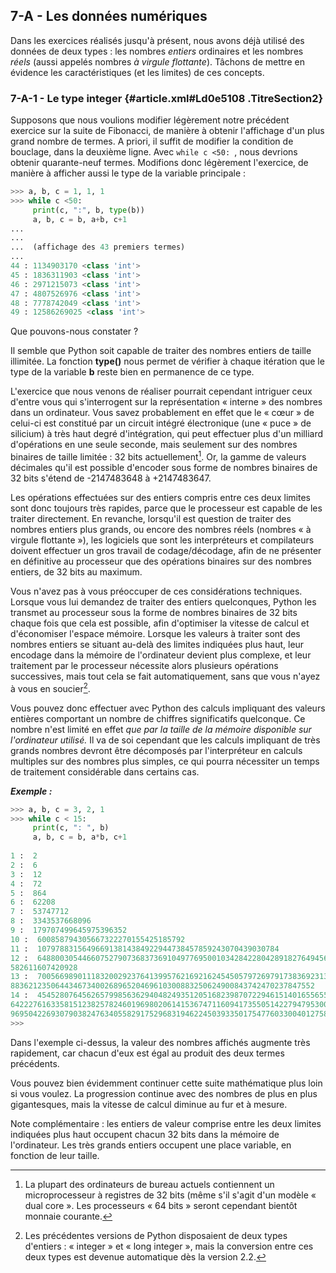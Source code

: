 ## 7-A - Les données numériques

Dans les exercices réalisés jusqu'à présent, nous avons déjà utilisé des
données de deux types : les nombres *entiers* ordinaires et les nombres
*réels* (aussi appelés nombres *à virgule flottante*). Tâchons de mettre
en évidence les caractéristiques (et les limites) de ces concepts.

### 7-A-1 - Le type integer {#article.xml#Ld0e5108 .TitreSection2}

Supposons que nous voulions modifier légèrement notre précédent exercice
sur la suite de Fibonacci, de manière à obtenir l'affichage d'un plus
grand nombre de termes. A priori, il suffit de modifier la condition de
bouclage, dans la deuxième ligne. Avec `while c <50: `, nous devrions obtenir
quarante-neuf termes. Modifions donc légèrement l'exercice, de manière à
afficher aussi le type de la variable principale :



```python
>>> a, b, c = 1, 1, 1
>>> while c <50:
     print(c, ":", b, type(b))
     a, b, c = b, a+b, c+1
...
...
...  (affichage des 43 premiers termes)
... 
44 : 1134903170 <class 'int'> 
45 : 1836311903 <class 'int'> 
46 : 2971215073 <class 'int'> 
47 : 4807526976 <class 'int'> 
48 : 7778742049 <class 'int'> 
49 : 12586269025 <class 'int'>
```



Que pouvons-nous constater ?

Il semble que Python soit capable de traiter des nombres entiers de
taille illimitée. La fonction **type()** nous permet de vérifier à
chaque itération que le type de la variable **b** reste bien en
permanence de ce type.

L'exercice que nous venons de réaliser pourrait cependant intriguer ceux
d'entre vous qui s'interrogent sur la représentation « interne » des
nombres dans un ordinateur. Vous savez probablement en effet que le «
cœur » de celui-ci est constitué par un circuit intégré électronique
(une « puce » de silicium) à très haut degré d'intégration, qui peut
effectuer plus d'un milliard d'opérations en une seule seconde, mais
seulement sur des nombres binaires de taille limitée : 32 bits
actuellement[^note_19].
Or, la gamme de valeurs décimales qu'il est possible d'encoder sous
forme de nombres binaires de 32 bits s'étend de -2147483648
à +2147483647.

Les opérations effectuées sur des entiers compris entre ces deux limites
sont donc toujours très rapides, parce que le processeur est capable de
les traiter directement. En revanche, lorsqu'il est question de traiter
des nombres entiers plus grands, ou encore des nombres réels (nombres «
à virgule flottante »), les logiciels que sont les interpréteurs et
compilateurs doivent effectuer un gros travail de codage/décodage, afin
de ne présenter en définitive au processeur que des opérations binaires
sur des nombres entiers, de 32 bits au maximum.

Vous n'avez pas à vous préoccuper de ces considérations techniques.
Lorsque vous lui demandez de traiter des entiers quelconques, Python les
transmet au processeur sous la forme de nombres binaires de 32 bits
chaque fois que cela est possible, afin d'optimiser la vitesse de calcul
et d'économiser l'espace mémoire. Lorsque les valeurs à traiter sont des
nombres entiers se situant au-delà des limites indiquées plus haut, leur
encodage dans la mémoire de l'ordinateur devient plus complexe, et leur
traitement par le processeur nécessite alors plusieurs opérations
successives, mais tout cela se fait automatiquement, sans que vous
n'ayez à vous en soucier[^note_20].

Vous pouvez donc effectuer avec Python des calculs impliquant des
valeurs entières comportant un nombre de chiffres significatifs
quelconque. Ce nombre n'est limité en effet *que par la taille de la
mémoire disponible sur l'ordinateur utilisé.* Il va de soi cependant que
les calculs impliquant de très grands nombres devront être décomposés
par l'interpréteur en calculs multiples sur des nombres plus simples, ce
qui pourra nécessiter un temps de traitement considérable dans certains
cas.

***Exemple :***



```python
>>> a, b, c = 3, 2, 1
>>> while c < 15:
     print(c, ": ", b)
     a, b, c = b, a*b, c+1
 
1 :  2
2 :  6
3 :  12
4 :  72
5 :  864
6 :  62208
7 :  53747712
8 :  3343537668096
9 :  179707499645975396352
10 :  600858794305667322270155425185792
11 :  107978831564966913814384922944738457859243070439030784
12 :  64880030544660752790736837369104977695001034284228042891827649456186234
582611607420928
13 :  70056698901118320029237641399576216921624545057972697917383692313271754
88362123506443467340026896520469610300883250624900843742470237847552
14 :  45452807645626579985636294048249351205168239870722946151401655655658398
64222761633581512382578246019698020614153674711609417355051422794795300591700
96950422693079038247634055829175296831946224503933501754776033004012758368256
>>> 
```



Dans l'exemple ci-dessus, la valeur des nombres affichés augmente très
rapidement, car chacun d'eux est égal au produit des deux termes
précédents.

Vous pouvez bien évidemment continuer cette suite mathématique plus loin
si vous voulez. La progression continue avec des nombres de plus en plus
gigantesques, mais la vitesse de calcul diminue au fur et à mesure.

Note complémentaire : les entiers de valeur comprise entre les deux
limites indiquées plus haut occupent chacun 32 bits dans la mémoire de
l'ordinateur. Les très grands entiers occupent une place variable, en
fonction de leur taille.


[^note_19]: La plupart des ordinateurs de bureau actuels contiennent un microprocesseur à registres de 32 bits (même s'il s'agit d'un modèle « dual core ». Les processeurs « 64 bits » seront cependant bientôt monnaie courante.

[^note_20]: Les précédentes versions de Python disposaient de deux types d'entiers : « integer » et « long integer », mais la conversion entre ces deux types est devenue automatique dès la version 2.2.
